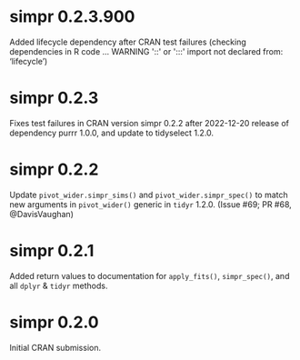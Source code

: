# simpr 0.2.3.900
Added lifecycle dependency after CRAN test failures (checking dependencies in R code ... WARNING '::' or ':::' import not declared from: ‘lifecycle’)

# simpr 0.2.3
Fixes test failures in CRAN version simpr 0.2.2 after 2022-12-20 release of dependency purrr 1.0.0, and update to tidyselect 1.2.0.

# simpr 0.2.2
Update `pivot_wider.simpr_sims()` and `pivot_wider.simpr_spec()` to match new arguments in `pivot_wider()` generic in `tidyr` 1.2.0. (Issue #69; PR #68, @DavisVaughan)

# simpr 0.2.1
Added return values to documentation for `apply_fits()`, `simpr_spec()`, and all `dplyr` & `tidyr` methods.

# simpr 0.2.0
Initial CRAN submission.
